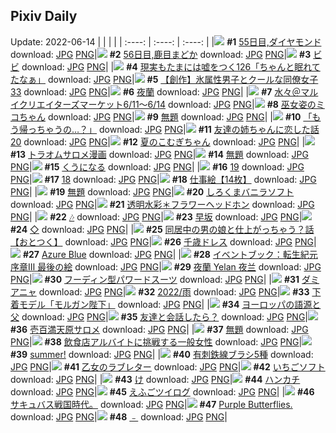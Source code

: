 ## Pixiv Daily
Update: 2022-06-14
|      |      |      |
| :----: | :----: | :----: |
|![](https://pixiv.microyu.workers.dev/c/240x480/img-master/img/2022/06/12/00/00/07/98987291_p0_master1200.jpg) **#1** [55日目,ダイヤモンド](https://www.pixiv.net/artworks/98987291) download: [JPG](https://pixiv.microyu.workers.dev/img-original/img/2022/06/12/00/00/07/98987291_p0.jpg) [PNG](https://pixiv.microyu.workers.dev/img-original/img/2022/06/12/00/00/07/98987291_p0.png)|![](https://pixiv.microyu.workers.dev/c/240x480/img-master/img/2022/06/13/00/00/15/99015349_p0_master1200.jpg) **#2** [56日目,鹿目まどか](https://www.pixiv.net/artworks/99015349) download: [JPG](https://pixiv.microyu.workers.dev/img-original/img/2022/06/13/00/00/15/99015349_p0.jpg) [PNG](https://pixiv.microyu.workers.dev/img-original/img/2022/06/13/00/00/15/99015349_p0.png)|![](https://pixiv.microyu.workers.dev/c/240x480/img-master/img/2022/06/12/00/00/19/98987384_p0_master1200.jpg) **#3** [ビビ](https://www.pixiv.net/artworks/98987384) download: [JPG](https://pixiv.microyu.workers.dev/img-original/img/2022/06/12/00/00/19/98987384_p0.jpg) [PNG](https://pixiv.microyu.workers.dev/img-original/img/2022/06/12/00/00/19/98987384_p0.png)|
|![](https://pixiv.microyu.workers.dev/c/240x480/img-master/img/2022/06/12/18/00/12/99004390_p0_master1200.jpg) **#4** [現実もたまには嘘をつく126「ちゃんと眠れてたなぁ」](https://www.pixiv.net/artworks/99004390) download: [JPG](https://pixiv.microyu.workers.dev/img-original/img/2022/06/12/18/00/12/99004390_p0.jpg) [PNG](https://pixiv.microyu.workers.dev/img-original/img/2022/06/12/18/00/12/99004390_p0.png)|![](https://pixiv.microyu.workers.dev/c/240x480/img-master/img/2022/06/12/00/19/32/98987461_p0_master1200.jpg) **#5** [【創作】氷属性男子とクールな同僚女子33](https://www.pixiv.net/artworks/98987461) download: [JPG](https://pixiv.microyu.workers.dev/img-original/img/2022/06/12/00/19/32/98987461_p0.jpg) [PNG](https://pixiv.microyu.workers.dev/img-original/img/2022/06/12/00/19/32/98987461_p0.png)|![](https://pixiv.microyu.workers.dev/c/240x480/img-master/img/2022/06/12/12/04/30/98990290_p0_master1200.jpg) **#6** [夜蘭](https://www.pixiv.net/artworks/98990290) download: [JPG](https://pixiv.microyu.workers.dev/img-original/img/2022/06/12/12/04/30/98990290_p0.jpg) [PNG](https://pixiv.microyu.workers.dev/img-original/img/2022/06/12/12/04/30/98990290_p0.png)|
|![](https://pixiv.microyu.workers.dev/c/240x480/img-master/img/2022/06/12/00/16/47/98988037_p0_master1200.jpg) **#7** [水々＠マルイクリエイターズマーケット6/11～6/14](https://www.pixiv.net/artworks/98988037) download: [JPG](https://pixiv.microyu.workers.dev/img-original/img/2022/06/12/00/16/47/98988037_p0.jpg) [PNG](https://pixiv.microyu.workers.dev/img-original/img/2022/06/12/00/16/47/98988037_p0.png)|![](https://pixiv.microyu.workers.dev/c/240x480/img-master/img/2022/06/12/00/00/07/98987296_p0_master1200.jpg) **#8** [巫女姿のミコちゃん](https://www.pixiv.net/artworks/98987296) download: [JPG](https://pixiv.microyu.workers.dev/img-original/img/2022/06/12/00/00/07/98987296_p0.jpg) [PNG](https://pixiv.microyu.workers.dev/img-original/img/2022/06/12/00/00/07/98987296_p0.png)|![](https://pixiv.microyu.workers.dev/c/240x480/img-master/img/2022/06/12/22/41/30/99012532_p0_master1200.jpg) **#9** [無題](https://www.pixiv.net/artworks/99012532) download: [JPG](https://pixiv.microyu.workers.dev/img-original/img/2022/06/12/22/41/30/99012532_p0.jpg) [PNG](https://pixiv.microyu.workers.dev/img-original/img/2022/06/12/22/41/30/99012532_p0.png)|
|![](https://pixiv.microyu.workers.dev/c/240x480/img-master/img/2022/06/13/08/05/54/99021711_p0_master1200.jpg) **#10** [「もう帰っちゃうの…？」](https://www.pixiv.net/artworks/99021711) download: [JPG](https://pixiv.microyu.workers.dev/img-original/img/2022/06/13/08/05/54/99021711_p0.jpg) [PNG](https://pixiv.microyu.workers.dev/img-original/img/2022/06/13/08/05/54/99021711_p0.png)|![](https://pixiv.microyu.workers.dev/c/240x480/img-master/img/2022/06/13/00/00/38/99015470_p0_master1200.jpg) **#11** [友達の姉ちゃんに恋した話 20](https://www.pixiv.net/artworks/99015470) download: [JPG](https://pixiv.microyu.workers.dev/img-original/img/2022/06/13/00/00/38/99015470_p0.jpg) [PNG](https://pixiv.microyu.workers.dev/img-original/img/2022/06/13/00/00/38/99015470_p0.png)|![](https://pixiv.microyu.workers.dev/c/240x480/img-master/img/2022/06/12/17/05/23/99003085_p0_master1200.jpg) **#12** [夏のこむぎちゃん](https://www.pixiv.net/artworks/99003085) download: [JPG](https://pixiv.microyu.workers.dev/img-original/img/2022/06/12/17/05/23/99003085_p0.jpg) [PNG](https://pixiv.microyu.workers.dev/img-original/img/2022/06/12/17/05/23/99003085_p0.png)|
|![](https://pixiv.microyu.workers.dev/c/240x480/img-master/img/2022/06/12/21/27/11/99010111_p0_master1200.jpg) **#13** [トラオムサロメ漫画](https://www.pixiv.net/artworks/99010111) download: [JPG](https://pixiv.microyu.workers.dev/img-original/img/2022/06/12/21/27/11/99010111_p0.jpg) [PNG](https://pixiv.microyu.workers.dev/img-original/img/2022/06/12/21/27/11/99010111_p0.png)|![](https://pixiv.microyu.workers.dev/c/240x480/img-master/img/2022/06/13/20/48/07/99031747_p0_master1200.jpg) **#14** [無題](https://www.pixiv.net/artworks/99031747) download: [JPG](https://pixiv.microyu.workers.dev/img-original/img/2022/06/13/20/48/07/99031747_p0.jpg) [PNG](https://pixiv.microyu.workers.dev/img-original/img/2022/06/13/20/48/07/99031747_p0.png)|![](https://pixiv.microyu.workers.dev/c/240x480/img-master/img/2022/06/12/00/03/12/98987580_p0_master1200.jpg) **#15** [くうになる](https://www.pixiv.net/artworks/98987580) download: [JPG](https://pixiv.microyu.workers.dev/img-original/img/2022/06/12/00/03/12/98987580_p0.jpg) [PNG](https://pixiv.microyu.workers.dev/img-original/img/2022/06/12/00/03/12/98987580_p0.png)|
|![](https://pixiv.microyu.workers.dev/c/240x480/img-master/img/2022/06/13/00/05/36/99015720_p0_master1200.jpg) **#16** [19](https://www.pixiv.net/artworks/99015720) download: [JPG](https://pixiv.microyu.workers.dev/img-original/img/2022/06/13/00/05/36/99015720_p0.jpg) [PNG](https://pixiv.microyu.workers.dev/img-original/img/2022/06/13/00/05/36/99015720_p0.png)|![](https://pixiv.microyu.workers.dev/c/240x480/img-master/img/2022/06/12/10/53/19/98996180_p0_master1200.jpg) **#17** [18](https://www.pixiv.net/artworks/98996180) download: [JPG](https://pixiv.microyu.workers.dev/img-original/img/2022/06/12/10/53/19/98996180_p0.jpg) [PNG](https://pixiv.microyu.workers.dev/img-original/img/2022/06/12/10/53/19/98996180_p0.png)|![](https://pixiv.microyu.workers.dev/c/240x480/img-master/img/2022/06/12/00/27/36/98988330_p0_master1200.jpg) **#18** [仕事絵【14枚】](https://www.pixiv.net/artworks/98988330) download: [JPG](https://pixiv.microyu.workers.dev/img-original/img/2022/06/12/00/27/36/98988330_p0.jpg) [PNG](https://pixiv.microyu.workers.dev/img-original/img/2022/06/12/00/27/36/98988330_p0.png)|
|![](https://pixiv.microyu.workers.dev/c/240x480/img-master/img/2022/06/12/00/00/21/98987400_p0_master1200.jpg) **#19** [無題](https://www.pixiv.net/artworks/98987400) download: [JPG](https://pixiv.microyu.workers.dev/img-original/img/2022/06/12/00/00/21/98987400_p0.jpg) [PNG](https://pixiv.microyu.workers.dev/img-original/img/2022/06/12/00/00/21/98987400_p0.png)|![](https://pixiv.microyu.workers.dev/c/240x480/img-master/img/2022/06/12/20/30/00/99008313_p0_master1200.jpg) **#20** [しろくまバニラソフト](https://www.pixiv.net/artworks/99008313) download: [JPG](https://pixiv.microyu.workers.dev/img-original/img/2022/06/12/20/30/00/99008313_p0.jpg) [PNG](https://pixiv.microyu.workers.dev/img-original/img/2022/06/12/20/30/00/99008313_p0.png)|![](https://pixiv.microyu.workers.dev/c/240x480/img-master/img/2022/06/12/00/37/43/98987471_p0_master1200.jpg) **#21** [透明水彩＊フラワーヘッドホン](https://www.pixiv.net/artworks/98987471) download: [JPG](https://pixiv.microyu.workers.dev/img-original/img/2022/06/12/00/37/43/98987471_p0.jpg) [PNG](https://pixiv.microyu.workers.dev/img-original/img/2022/06/12/00/37/43/98987471_p0.png)|
|![](https://pixiv.microyu.workers.dev/c/240x480/img-master/img/2022/06/12/00/25/09/98987278_p0_master1200.jpg) **#22** [🎶](https://www.pixiv.net/artworks/98987278) download: [JPG](https://pixiv.microyu.workers.dev/img-original/img/2022/06/12/00/25/09/98987278_p0.jpg) [PNG](https://pixiv.microyu.workers.dev/img-original/img/2022/06/12/00/25/09/98987278_p0.png)|![](https://pixiv.microyu.workers.dev/c/240x480/img-master/img/2022/06/12/00/00/10/98987318_p0_master1200.jpg) **#23** [早坂](https://www.pixiv.net/artworks/98987318) download: [JPG](https://pixiv.microyu.workers.dev/img-original/img/2022/06/12/00/00/10/98987318_p0.jpg) [PNG](https://pixiv.microyu.workers.dev/img-original/img/2022/06/12/00/00/10/98987318_p0.png)|![](https://pixiv.microyu.workers.dev/c/240x480/img-master/img/2022/06/12/22/20/37/99011822_p0_master1200.jpg) **#24** [◇](https://www.pixiv.net/artworks/99011822) download: [JPG](https://pixiv.microyu.workers.dev/img-original/img/2022/06/12/22/20/37/99011822_p0.jpg) [PNG](https://pixiv.microyu.workers.dev/img-original/img/2022/06/12/22/20/37/99011822_p0.png)|
|![](https://pixiv.microyu.workers.dev/c/240x480/img-master/img/2022/06/13/12/00/07/99024030_p0_master1200.jpg) **#25** [同居中の男の娘と仕上がっちゃう？話【おとつく】](https://www.pixiv.net/artworks/99024030) download: [JPG](https://pixiv.microyu.workers.dev/img-original/img/2022/06/13/12/00/07/99024030_p0.jpg) [PNG](https://pixiv.microyu.workers.dev/img-original/img/2022/06/13/12/00/07/99024030_p0.png)|![](https://pixiv.microyu.workers.dev/c/240x480/img-master/img/2022/06/12/00/00/20/98987385_p0_master1200.jpg) **#26** [千歳ドレス](https://www.pixiv.net/artworks/98987385) download: [JPG](https://pixiv.microyu.workers.dev/img-original/img/2022/06/12/00/00/20/98987385_p0.jpg) [PNG](https://pixiv.microyu.workers.dev/img-original/img/2022/06/12/00/00/20/98987385_p0.png)|![](https://pixiv.microyu.workers.dev/c/240x480/img-master/img/2022/06/12/14/26/23/98999946_p0_master1200.jpg) **#27** [Azure Blue](https://www.pixiv.net/artworks/98999946) download: [JPG](https://pixiv.microyu.workers.dev/img-original/img/2022/06/12/14/26/23/98999946_p0.jpg) [PNG](https://pixiv.microyu.workers.dev/img-original/img/2022/06/12/14/26/23/98999946_p0.png)|
|![](https://pixiv.microyu.workers.dev/c/240x480/img-master/img/2022/06/13/19/41/35/99030258_p0_master1200.jpg) **#28** [イベントブック：転生紀元 序章Ⅲ 最後の絵](https://www.pixiv.net/artworks/99030258) download: [JPG](https://pixiv.microyu.workers.dev/img-original/img/2022/06/13/19/41/35/99030258_p0.jpg) [PNG](https://pixiv.microyu.workers.dev/img-original/img/2022/06/13/19/41/35/99030258_p0.png)|![](https://pixiv.microyu.workers.dev/c/240x480/img-master/img/2022/06/12/02/43/28/98991063_p0_master1200.jpg) **#29** [夜蘭 Yelan 夜兰](https://www.pixiv.net/artworks/98991063) download: [JPG](https://pixiv.microyu.workers.dev/img-original/img/2022/06/12/02/43/28/98991063_p0.jpg) [PNG](https://pixiv.microyu.workers.dev/img-original/img/2022/06/12/02/43/28/98991063_p0.png)|![](https://pixiv.microyu.workers.dev/c/240x480/img-master/img/2022/06/13/00/09/40/99015869_p0_master1200.jpg) **#30** [フーディン型パワードスーツ](https://www.pixiv.net/artworks/99015869) download: [JPG](https://pixiv.microyu.workers.dev/img-original/img/2022/06/13/00/09/40/99015869_p0.jpg) [PNG](https://pixiv.microyu.workers.dev/img-original/img/2022/06/13/00/09/40/99015869_p0.png)|
|![](https://pixiv.microyu.workers.dev/c/240x480/img-master/img/2022/06/13/13/55/26/99025392_p0_master1200.jpg) **#31** [ダミアニャ](https://www.pixiv.net/artworks/99025392) download: [JPG](https://pixiv.microyu.workers.dev/img-original/img/2022/06/13/13/55/26/99025392_p0.jpg) [PNG](https://pixiv.microyu.workers.dev/img-original/img/2022/06/13/13/55/26/99025392_p0.png)|![](https://pixiv.microyu.workers.dev/c/240x480/img-master/img/2022/06/13/12/49/55/99024622_p0_master1200.jpg) **#32** [2022/雨](https://www.pixiv.net/artworks/99024622) download: [JPG](https://pixiv.microyu.workers.dev/img-original/img/2022/06/13/12/49/55/99024622_p0.jpg) [PNG](https://pixiv.microyu.workers.dev/img-original/img/2022/06/13/12/49/55/99024622_p0.png)|![](https://pixiv.microyu.workers.dev/c/240x480/img-master/img/2022/06/12/11/31/16/98996837_p0_master1200.jpg) **#33** [下着モデル「モルガン陛下」](https://www.pixiv.net/artworks/98996837) download: [JPG](https://pixiv.microyu.workers.dev/img-original/img/2022/06/12/11/31/16/98996837_p0.jpg) [PNG](https://pixiv.microyu.workers.dev/img-original/img/2022/06/12/11/31/16/98996837_p0.png)|
|![](https://pixiv.microyu.workers.dev/c/240x480/img-master/img/2022/06/12/20/53/34/99008999_p0_master1200.jpg) **#34** [ヨーロッパの語源と父](https://www.pixiv.net/artworks/99008999) download: [JPG](https://pixiv.microyu.workers.dev/img-original/img/2022/06/12/20/53/34/99008999_p0.jpg) [PNG](https://pixiv.microyu.workers.dev/img-original/img/2022/06/12/20/53/34/99008999_p0.png)|![](https://pixiv.microyu.workers.dev/c/240x480/img-master/img/2022/06/12/00/15/54/98988018_p0_master1200.jpg) **#35** [友達と会話したら？](https://www.pixiv.net/artworks/98988018) download: [JPG](https://pixiv.microyu.workers.dev/img-original/img/2022/06/12/00/15/54/98988018_p0.jpg) [PNG](https://pixiv.microyu.workers.dev/img-original/img/2022/06/12/00/15/54/98988018_p0.png)|![](https://pixiv.microyu.workers.dev/c/240x480/img-master/img/2022/06/12/00/00/19/98987381_p0_master1200.jpg) **#36** [壱百満天原サロメ](https://www.pixiv.net/artworks/98987381) download: [JPG](https://pixiv.microyu.workers.dev/img-original/img/2022/06/12/00/00/19/98987381_p0.jpg) [PNG](https://pixiv.microyu.workers.dev/img-original/img/2022/06/12/00/00/19/98987381_p0.png)|
|![](https://pixiv.microyu.workers.dev/c/240x480/img-master/img/2022/06/12/17/17/08/99003337_p0_master1200.jpg) **#37** [無題](https://www.pixiv.net/artworks/99003337) download: [JPG](https://pixiv.microyu.workers.dev/img-original/img/2022/06/12/17/17/08/99003337_p0.jpg) [PNG](https://pixiv.microyu.workers.dev/img-original/img/2022/06/12/17/17/08/99003337_p0.png)|![](https://pixiv.microyu.workers.dev/c/240x480/img-master/img/2022/06/13/15/04/10/99026206_p0_master1200.jpg) **#38** [飲食店アルバイトに挑戦する一般女性](https://www.pixiv.net/artworks/99026206) download: [JPG](https://pixiv.microyu.workers.dev/img-original/img/2022/06/13/15/04/10/99026206_p0.jpg) [PNG](https://pixiv.microyu.workers.dev/img-original/img/2022/06/13/15/04/10/99026206_p0.png)|![](https://pixiv.microyu.workers.dev/c/240x480/img-master/img/2022/06/12/00/00/12/98987338_p0_master1200.jpg) **#39** [summer!](https://www.pixiv.net/artworks/98987338) download: [JPG](https://pixiv.microyu.workers.dev/img-original/img/2022/06/12/00/00/12/98987338_p0.jpg) [PNG](https://pixiv.microyu.workers.dev/img-original/img/2022/06/12/00/00/12/98987338_p0.png)|
|![](https://pixiv.microyu.workers.dev/c/240x480/img-master/img/2022/06/12/10/00/05/98995369_p0_master1200.jpg) **#40** [有刺鉄線ブラシ5種](https://www.pixiv.net/artworks/98995369) download: [JPG](https://pixiv.microyu.workers.dev/img-original/img/2022/06/12/10/00/05/98995369_p0.jpg) [PNG](https://pixiv.microyu.workers.dev/img-original/img/2022/06/12/10/00/05/98995369_p0.png)|![](https://pixiv.microyu.workers.dev/c/240x480/img-master/img/2022/06/12/09/44/14/98995165_p0_master1200.jpg) **#41** [乙女のラブレター](https://www.pixiv.net/artworks/98995165) download: [JPG](https://pixiv.microyu.workers.dev/img-original/img/2022/06/12/09/44/14/98995165_p0.jpg) [PNG](https://pixiv.microyu.workers.dev/img-original/img/2022/06/12/09/44/14/98995165_p0.png)|![](https://pixiv.microyu.workers.dev/c/240x480/img-master/img/2022/06/13/23/06/13/99035511_p0_master1200.jpg) **#42** [いちごソフト](https://www.pixiv.net/artworks/99035511) download: [JPG](https://pixiv.microyu.workers.dev/img-original/img/2022/06/13/23/06/13/99035511_p0.jpg) [PNG](https://pixiv.microyu.workers.dev/img-original/img/2022/06/13/23/06/13/99035511_p0.png)|
|![](https://pixiv.microyu.workers.dev/c/240x480/img-master/img/2022/06/12/12/06/47/98997463_p0_master1200.jpg) **#43** [け](https://www.pixiv.net/artworks/98997463) download: [JPG](https://pixiv.microyu.workers.dev/img-original/img/2022/06/12/12/06/47/98997463_p0.jpg) [PNG](https://pixiv.microyu.workers.dev/img-original/img/2022/06/12/12/06/47/98997463_p0.png)|![](https://pixiv.microyu.workers.dev/c/240x480/img-master/img/2022/06/12/20/37/43/99008528_p0_master1200.jpg) **#44** [ハンカチ](https://www.pixiv.net/artworks/99008528) download: [JPG](https://pixiv.microyu.workers.dev/img-original/img/2022/06/12/20/37/43/99008528_p0.jpg) [PNG](https://pixiv.microyu.workers.dev/img-original/img/2022/06/12/20/37/43/99008528_p0.png)|![](https://pixiv.microyu.workers.dev/c/240x480/img-master/img/2022/06/12/17/35/30/99003765_p0_master1200.jpg) **#45** [えふごツイログ](https://www.pixiv.net/artworks/99003765) download: [JPG](https://pixiv.microyu.workers.dev/img-original/img/2022/06/12/17/35/30/99003765_p0.jpg) [PNG](https://pixiv.microyu.workers.dev/img-original/img/2022/06/12/17/35/30/99003765_p0.png)|
|![](https://pixiv.microyu.workers.dev/c/240x480/img-master/img/2022/06/13/06/57/40/99020844_p0_master1200.jpg) **#46** [サキュバス戦国時代。](https://www.pixiv.net/artworks/99020844) download: [JPG](https://pixiv.microyu.workers.dev/img-original/img/2022/06/13/06/57/40/99020844_p0.jpg) [PNG](https://pixiv.microyu.workers.dev/img-original/img/2022/06/13/06/57/40/99020844_p0.png)|![](https://pixiv.microyu.workers.dev/c/240x480/img-master/img/2022/06/12/03/38/55/98991763_p0_master1200.jpg) **#47** [Purple Butterflies.](https://www.pixiv.net/artworks/98991763) download: [JPG](https://pixiv.microyu.workers.dev/img-original/img/2022/06/12/03/38/55/98991763_p0.jpg) [PNG](https://pixiv.microyu.workers.dev/img-original/img/2022/06/12/03/38/55/98991763_p0.png)|![](https://pixiv.microyu.workers.dev/c/240x480/img-master/img/2022/06/13/01/56/24/99018404_p0_master1200.jpg) **#48** [﹣](https://www.pixiv.net/artworks/99018404) download: [JPG](https://pixiv.microyu.workers.dev/img-original/img/2022/06/13/01/56/24/99018404_p0.jpg) [PNG](https://pixiv.microyu.workers.dev/img-original/img/2022/06/13/01/56/24/99018404_p0.png)|
